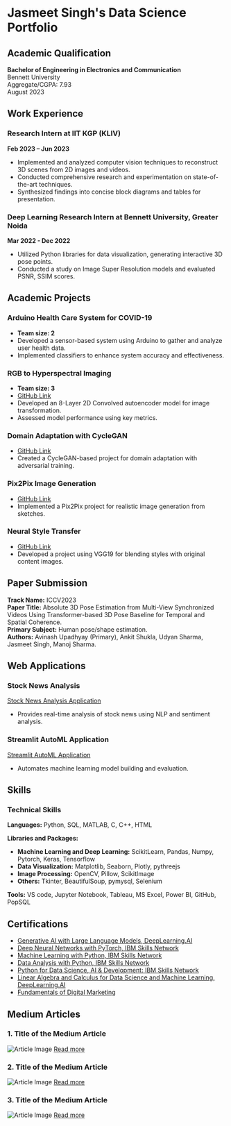 <!DOCTYPE html>
<html lang="en">
<head>
    <meta charset="UTF-8">
    <meta name="viewport" content="width=device-width, initial-scale=1.0">
    <link rel="stylesheet" type="text/css" href="style.css">
    <title>Jasmeet Singh's Data Science Portfolio</title>
</head>
<body>

# Jasmeet Singh's Data Science Portfolio

## Academic Qualification

**Bachelor of Engineering in Electronics and Communication**  
Bennett University  
Aggregate/CGPA: 7.93  
August 2023

## Work Experience

### Research Intern at IIT KGP (KLIV)
**Feb 2023 – Jun 2023**
- Implemented and analyzed computer vision techniques to reconstruct 3D scenes from 2D images and videos.
- Conducted comprehensive research and experimentation on state-of-the-art techniques.
- Synthesized findings into concise block diagrams and tables for presentation.

### Deep Learning Research Intern at Bennett University, Greater Noida
**Mar 2022 - Dec 2022**
- Utilized Python libraries for data visualization, generating interactive 3D pose points.
- Conducted a study on Image Super Resolution models and evaluated PSNR, SSIM scores.

## Academic Projects

### Arduino Health Care System for COVID-19
- **Team size: 2**
- Developed a sensor-based system using Arduino to gather and analyze user health data.
- Implemented classifiers to enhance system accuracy and effectiveness.

### RGB to Hyperspectral Imaging
- **Team size: 3**
- [GitHub Link](https://github.com/jasmeetsingh-028/RGB2HSI)
- Developed an 8-Layer 2D Convolved autoencoder model for image transformation.
- Assessed model performance using key metrics.

### Domain Adaptation with CycleGAN
- [GitHub Link](https://github.com/jasmeetsingh-028/Domain-Adaptation-using-Cycle-GAN)
- Created a CycleGAN-based project for domain adaptation with adversarial training.

### Pix2Pix Image Generation
- [GitHub Link](https://github.com/jasmeetsingh-028/Pix2Pix-Conditional-GAN)
- Implemented a Pix2Pix project for realistic image generation from sketches.

### Neural Style Transfer
- [GitHub Link](https://github.com/jasmeetsingh-028/Neural-Style-Transfer-using-VGG19)
- Developed a project using VGG19 for blending styles with original content images.

## Paper Submission

**Track Name:** ICCV2023  
**Paper Title:** Absolute 3D Pose Estimation from Multi-View Synchronized Videos Using Transformer-based 3D Pose Baseline for Temporal and Spatial Coherence.  
**Primary Subject:** Human pose/shape estimation.  
**Authors:** Avinash Upadhyay (Primary), Ankit Shukla, Udyan Sharma, Jasmeet Singh, Manoj Sharma.

## Web Applications

### Stock News Analysis
[Stock News Analysis Application](https://jasmeetsingh-028-stock-news-analy-streamplit-application-yxxzvw.streamlit.app/)
- Provides real-time analysis of stock news using NLP and sentiment analysis.

### Streamlit AutoML Application
[Streamlit AutoML Application](https://app-automl-application-5svqmxkkhppvh8rf9g4xak.streamlit.app/)
- Automates machine learning model building and evaluation.

## Skills

### Technical Skills

**Languages:** Python, SQL, MATLAB, C, C++, HTML

**Libraries and Packages:**
- **Machine Learning and Deep Learning:** ScikitLearn, Pandas, Numpy, Pytorch, Keras, Tensorflow
- **Data Visualization:** Matplotlib, Seaborn, Plotly, pythreejs
- **Image Processing:** OpenCV, Pillow, ScikitImage
- **Others:** Tkinter, BeautifulSoup, pymysql, Selenium

**Tools:** VS code, Jupyter Notebook, Tableau, MS Excel, Power BI, GitHub, PopSQL

## Certifications

- [Generative AI with Large Language Models, DeepLearning.AI](https://www.coursera.org/account/accomplishments/certificate/88MEFQ899ULZ)
- [Deep Neural Networks with PyTorch, IBM Skills Network](https://www.coursera.org/account/accomplishments/certificate/CB989Z4XBX89)
- [Machine Learning with Python, IBM Skills Network](https://www.coursera.org/account/accomplishments/certificate/Z739WSH27AJZ)
- [Data Analysis with Python, IBM Skills Network](https://www.coursera.org/account/accomplishments/certificate/EMQ7PMJH9BDT)
- [Python for Data Science, AI & Development: IBM Skills Network](https://www.coursera.org/account/accomplishments/certificate/ZYKWA5GHHX84)
- [Linear Algebra and Calculus for Data Science and Machine Learning, DeepLearning.AI](https://www.coursera.org/account/accomplishments/certificate/42ATLQANHFK3)
- [Fundamentals of Digital Marketing](https://www.coursera.org/account/accomplishments/certificate/95WAVFKAGDQZ)

## Medium Articles

### 1. Title of the Medium Article
![Article Image](URL-to-image)
[Read more](URL-to-article)

### 2. Title of the Medium Article
![Article Image](URL-to-image)
[Read more](URL-to-article)

### 3. Title of the Medium Article
![Article Image](URL-to-image)
[Read more](URL-to-article)

</body>
</html>

